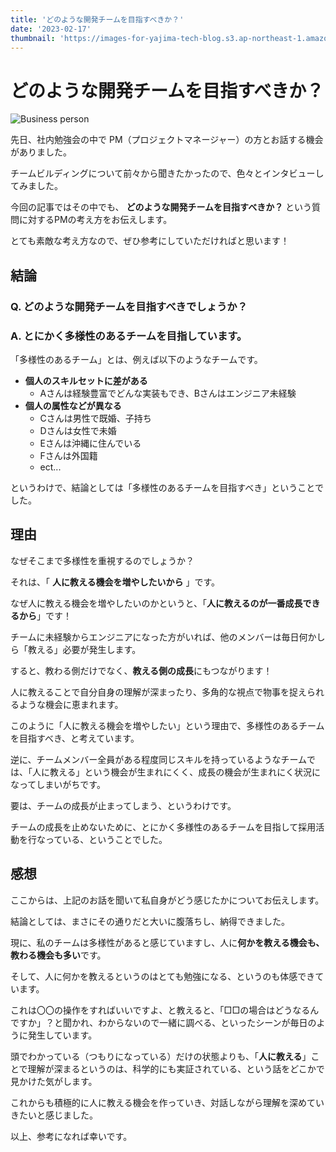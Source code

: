 ```yaml
---
title: 'どのような開発チームを目指すべきか？'
date: '2023-02-17'
thumbnail: 'https://images-for-yajima-tech-blog.s3.ap-northeast-1.amazonaws.com/manager_20230232.jpg'
---
```


# どのような開発チームを目指すべきか？

![Business person](https://images-for-yajima-tech-blog.s3.ap-northeast-1.amazonaws.com/manager_20230232.jpg)

先日、社内勉強会の中で PM（プロジェクトマネージャー）の方とお話する機会がありました。

チームビルディングについて前々から聞きたかったので、色々とインタビューしてみました。

今回の記事ではその中でも、 **どのような開発チームを目指すべきか？** という質問に対するPMの考え方をお伝えします。

とても素敵な考え方なので、ぜひ参考にしていただければと思います！

## 結論

### Q. どのような開発チームを目指すべきでしょうか？

### A. とにかく多様性のあるチームを目指しています。

「多様性のあるチーム」とは、例えば以下のようなチームです。

- **個人のスキルセットに差がある**
  - Aさんは経験豊富でどんな実装もでき、Bさんはエンジニア未経験
- **個人の属性などが異なる**
  - Cさんは男性で既婚、子持ち
  - Dさんは女性で未婚
  - Eさんは沖縄に住んでいる
  - Fさんは外国籍
  - ect...

というわけで、結論としては「多様性のあるチームを目指すべき」ということでした。

## 理由

なぜそこまで多様性を重視するのでしょうか？

それは、「 **人に教える機会を増やしたいから** 」です。

なぜ人に教える機会を増やしたいのかというと、「**人に教えるのが一番成長できるから**」です！

チームに未経験からエンジニアになった方がいれば、他のメンバーは毎日何かしら「教える」必要が発生します。

すると、教わる側だけでなく、**教える側の成長**にもつながります！

人に教えることで自分自身の理解が深まったり、多角的な視点で物事を捉えられるような機会に恵まれます。

このように「人に教える機会を増やしたい」という理由で、多様性のあるチームを目指すべき、と考えています。

逆に、チームメンバー全員がある程度同じスキルを持っているようなチームでは、「人に教える」という機会が生まれにくく、成長の機会が生まれにく状況になってしまいがちです。

要は、チームの成長が止まってしまう、というわけです。

チームの成長を止めないために、とにかく多様性のあるチームを目指して採用活動を行なっている、ということでした。

## 感想
ここからは、上記のお話を聞いて私自身がどう感じたかについてお伝えします。

結論としては、まさにその通りだと大いに腹落ちし、納得できました。

現に、私のチームは多様性があると感じていますし、人に**何かを教える機会も、教わる機会も多い**です。

そして、人に何かを教えるというのはとても勉強になる、というのも体感できています。

これは〇〇の操作をすればいいですよ、と教えると、「□□の場合はどうなるんですか」？と聞かれ、わからないので一緒に調べる、といったシーンが毎日のように発生しています。

頭でわかっている（つもりになっている）だけの状態よりも、「**人に教える**」ことで理解が深まるというのは、科学的にも実証されている、という話をどこかで見かけた気がします。

これからも積極的に人に教える機会を作っていき、対話しながら理解を深めていきたいと感じました。

以上、参考になれば幸いです。
